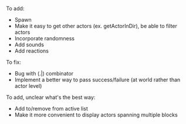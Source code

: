 
To add:

+ Spawn
+ Make it easy to get other actors (ex. getActorInDir), be able to filter actors
+ Incorporate randomness
+ Add sounds
+ Add reactions

To fix:
+ Bug with (.|) combinator
+ Implement a better way to pass success/failure (at world rather than actor level)

To add, unclear what's the best way:

+ Add to/remove from active list
+ Make it more convenient to display actors spanning multiple blocks
